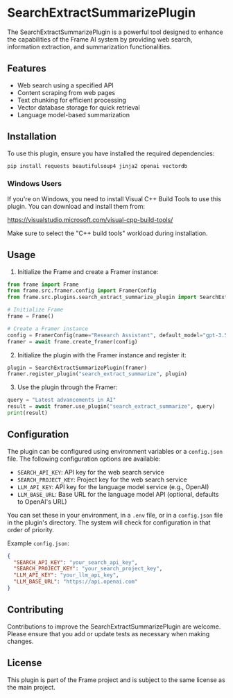 # SearchExtractSummarizePlugin

The SearchExtractSummarizePlugin is a powerful tool designed to enhance the capabilities of the Frame AI system by providing web search, information extraction, and summarization functionalities.

## Features

- Web search using a specified API
- Content scraping from web pages
- Text chunking for efficient processing
- Vector database storage for quick retrieval
- Language model-based summarization

## Installation

To use this plugin, ensure you have installed the required dependencies:

```bash
pip install requests beautifulsoup4 jinja2 openai vectordb
```

### Windows Users

If you're on Windows, you need to install Visual C++ Build Tools to use this plugin. You can download and install them from:

https://visualstudio.microsoft.com/visual-cpp-build-tools/

Make sure to select the "C++ build tools" workload during installation.

## Usage

1. Initialize the Frame and create a Framer instance:

```python
from frame import Frame
from frame.src.framer.config import FramerConfig
from frame.src.plugins.search_extract_summarize_plugin import SearchExtractSummarizePlugin

# Initialize Frame
frame = Frame()

# Create a Framer instance
config = FramerConfig(name="Research Assistant", default_model="gpt-3.5-turbo")
framer = await frame.create_framer(config)
```

2. Initialize the plugin with the Framer instance and register it:

```python
plugin = SearchExtractSummarizePlugin(framer)
framer.register_plugin("search_extract_summarize", plugin)
```

3. Use the plugin through the Framer:

```python
query = "Latest advancements in AI"
result = await framer.use_plugin("search_extract_summarize", query)
print(result)
```

## Configuration

The plugin can be configured using environment variables or a `config.json` file. The following configuration options are available:

- `SEARCH_API_KEY`: API key for the web search service
- `SEARCH_PROJECT_KEY`: Project key for the web search service
- `LLM_API_KEY`: API key for the language model service (e.g., OpenAI)
- `LLM_BASE_URL`: Base URL for the language model API (optional, defaults to OpenAI's URL)

You can set these in your environment, in a `.env` file, or in a `config.json` file in the plugin's directory. The system will check for configuration in that order of priority.

Example `config.json`:

```json
{
  "SEARCH_API_KEY": "your_search_api_key",
  "SEARCH_PROJECT_KEY": "your_search_project_key",
  "LLM_API_KEY": "your_llm_api_key",
  "LLM_BASE_URL": "https://api.openai.com"
}
```

## Contributing

Contributions to improve the SearchExtractSummarizePlugin are welcome. Please ensure that you add or update tests as necessary when making changes.

## License

This plugin is part of the Frame project and is subject to the same license as the main project.
